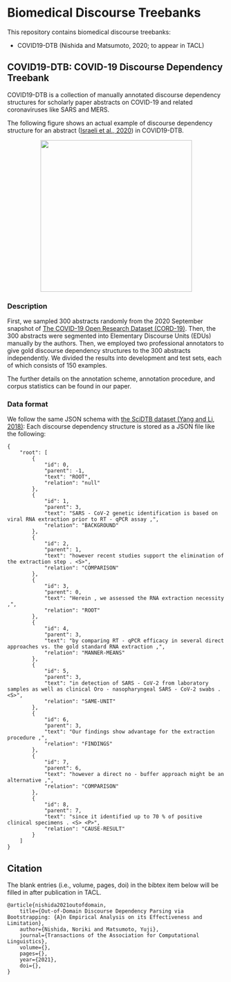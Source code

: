 # Biomedical Discourse Treebanks

This repository contains biomedical discourse treebanks:
- COVID19-DTB (Nishida and Matsumoto, 2020; to appear in TACL)
    <!-- - See [./covid19-dtb/README.md](./covid19-dtb/README.md) -->

## COVID19-DTB: COVID-19 Discourse Dependency Treebank

COVID19-DTB is a collection of manually annotated discourse dependency structures for scholarly paper abstracts on COVID-19 and related coronaviruses like SARS and MERS.

The following figure shows an actual example of discourse dependency structure for an abstract ([Israeli et al., 2020](https://doi.org/10.1101/2020.06.10.144196)) in COVID19-DTB.

<p align="center">
<img src="https://norikinishida.github.io/tools/discdep/images/045_figure020.png" width="350">
</p>

### Description

First, we sampled 300 abstracts randomly from the 2020 September snapshot of [The COVID-19 Open Research Dataset (CORD-19)](https://allenai.org/data/cord-19).
Then, the 300 abstracts were segmented into Elementary Discourse Units (EDUs) manually by the authors.
Then, we employed two professional annotators to give gold discourse dependency structures to the 300 abstracts independently.
We divided the results into development and test sets, each of which consists of 150 examples.

The further details on the annotation scheme, annotation procedure, and corpus statistics can be found in our paper.

### Data format

We follow the same JSON schema with [the SciDTB dataset (Yang and Li, 2018)](https://aclanthology.org/P18-2071): Each discourse dependency structure is stored as a JSON file like the following:

```
{
    "root": [
        {
            "id": 0,
            "parent": -1,
            "text": "ROOT",
            "relation": "null"
        },
        {
            "id": 1,
            "parent": 3,
            "text": "SARS - CoV-2 genetic identification is based on viral RNA extraction prior to RT - qPCR assay ,",
            "relation": "BACKGROUND"
        },
        {
            "id": 2,
            "parent": 1,
            "text": "however recent studies support the elimination of the extraction step . <S>",
            "relation": "COMPARISON"
        },
        {
            "id": 3,
            "parent": 0,
            "text": "Herein , we assessed the RNA extraction necessity ,",
            "relation": "ROOT"
        },
        {
            "id": 4,
            "parent": 3,
            "text": "by comparing RT - qPCR efficacy in several direct approaches vs. the gold standard RNA extraction ,",
            "relation": "MANNER-MEANS"
        },
        {
            "id": 5,
            "parent": 3,
            "text": "in detection of SARS - CoV-2 from laboratory samples as well as clinical Oro - nasopharyngeal SARS - CoV-2 swabs . <S>",
            "relation": "SAME-UNIT"
        },
        {
            "id": 6,
            "parent": 3,
            "text": "Our findings show advantage for the extraction procedure ,",
            "relation": "FINDINGS"
        },
        {
            "id": 7,
            "parent": 6,
            "text": "however a direct no - buffer approach might be an alternative ,",
            "relation": "COMPARISON"
        },
        {
            "id": 8,
            "parent": 7,
            "text": "since it identified up to 70 % of positive clinical specimens . <S> <P>",
            "relation": "CAUSE-RESULT"
        }
    ]
}
```

## Citation

The blank entries (i.e., volume, pages, doi) in the bibtex item below will be filled in after publication in TACL.

```
@article{nishida2021outofdomain,
    title={Out-of-Domain Discourse Dependency Parsing via Bootstrapping: {A}n Empirical Analysis on its Effectiveness and Limitation},
    author={Nishida, Noriki and Matsumoto, Yuji},
    journal={Transactions of the Association for Computational Linguistics},
    volume={},
    pages={},
    year={2021},
    doi={},
}
```
